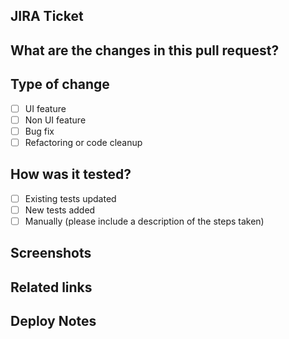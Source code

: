 ## JIRA Ticket 

## What are the changes in this pull request?

## Type of change
- [ ] UI feature
- [ ] Non UI feature
- [ ] Bug fix
- [ ] Refactoring or code cleanup

## How was it tested?
- [ ] Existing tests updated
- [ ] New tests added
- [ ] Manually (please include a description of the steps taken)

## Screenshots

## Related links

## Deploy Notes


